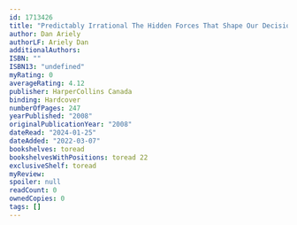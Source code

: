 ```yaml
---
id: 1713426
title: "Predictably Irrational The Hidden Forces That Shape Our Decisions"
author: Dan Ariely
authorLF: Ariely Dan
additionalAuthors: 
ISBN: ""
ISBN13: "undefined"
myRating: 0
averageRating: 4.12
publisher: HarperCollins Canada
binding: Hardcover
numberOfPages: 247
yearPublished: "2008"
originalPublicationYear: "2008"
dateRead: "2024-01-25"
dateAdded: "2022-03-07"
bookshelves: toread
bookshelvesWithPositions: toread 22
exclusiveShelf: toread
myReview: 
spoiler: null
readCount: 0
ownedCopies: 0
tags: []
---
```


